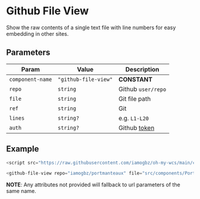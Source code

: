 # Github File View

Show the raw contents of a single text file with line numbers for easy embedding in other sites.

## Parameters

| Param            | Value                | Description              |
| ---------------- | -------------------- | ------------------------ |
| `component-name` | `"github-file-view"` | __CONSTANT__             |
| `repo`           | `string`             | Github `user/repo`       |
| `file`           | `string`             | Git file path            |
| `ref`            | `string`             | Git <REF>                |
| `lines`          | `string?`            | e.g. `L1-L20`            |
| `auth`           | `string?`            | Github [token][gh-token] |

## Example

```js
<script src="https://raw.githubusercontent.com/iamogbz/oh-my-wcs/main/components/github-file-view.js" />

<github-file-view repo="iamogbz/portmanteaux" file="src/components/Portmanteaux/useWordList.ts" head="HEAD" auth="https://github.com/settings/tokens" />
```

__NOTE__: Any attributes not provided will fallback to url parameters of the same name.

<!-- Links -->
[gh-token]: https://github.com/settings/tokens
